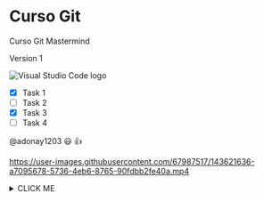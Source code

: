 # Curso Git

Curso Git Mastermind

Version 1

![Visual Studio Code logo](https://upload.wikimedia.org/wikipedia/commons/thumb/9/9a/Visual_Studio_Code_1.35_icon.svg/2048px-Visual_Studio_Code_1.35_icon.svg.png "VS Code Logo")

<!-- GitHub Markdown -->

- [x] Task 1
- [ ] Task 2
- [x] Task 3
- [ ] Task 4

@adonay1203 :smiley: :+1:

https://user-images.githubusercontent.com/67987517/143621636-a7095678-5736-4eb6-8765-90fdbb2fe40a.mp4

<details><summary>CLICK ME</summary>
<p>

#### We can hide anything, even code!
```bash
    echo "Hello"
```
</p>
</details>
